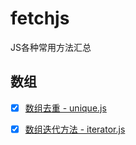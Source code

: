 # fetchjs
JS各种常用方法汇总

## 数组
- [x] [数组去重 - unique.js](https://github.com/liangfengbo/JSFunction/blob/master/unique.js)
- [x] [数组迭代方法 - iterator.js](https://github.com/liangfengbo/JSFunction/blob/master/iterator.js)

